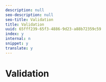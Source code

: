 ```yaml
---
description: null
seo-description: null
seo-title: Validation
title: Validation
uuid: 65fff239-65f3-4886-9d23-a88b72359c59
index: y
internal: n
snippet: y
translate: y
---
```


# Validation

